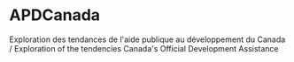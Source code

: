 # APDCanada
Exploration des tendances de l'aide publique au développement du Canada / Exploration of the tendencies Canada's Official Development Assistance

